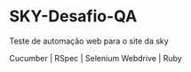 # SKY-Desafio-QA

Teste de automação web para o site da sky

Cucumber  | RSpec | Selenium Webdrive | Ruby
